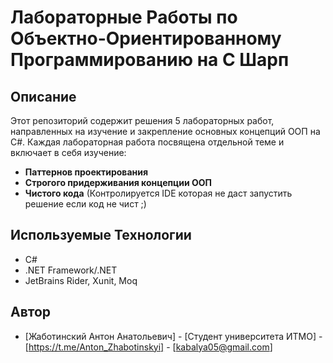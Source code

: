 # Лабораторные Работы по Объектно-Ориентированному Программированию на C Шарп #
## Описание

Этот репозиторий содержит решения 5 лабораторных работ, направленных на изучение и закрепление основных концепций ООП на C#. Каждая лабораторная работа посвящена отдельной теме и включает в себя изучение:

*   **Паттернов проектирования**
*   **Строгого придерживания концепции ООП**
*   **Чистого кода** (Контролируется IDE которая не даст запустить решение если код не чист ;)

## Используемые Технологии

*   C#
*   .NET Framework/.NET
*   JetBrains Rider, Xunit, Moq
  
## Автор

*   [Жаботинский Антон Анатольевич] - [Студент университета ИТМО] - [https://t.me/Anton_Zhabotinskyi] - [kabalya05@gmail.com]
